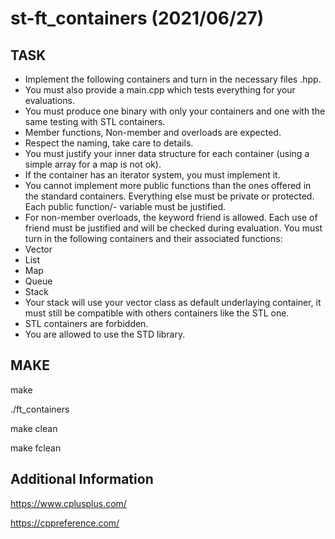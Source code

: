 # st-ft_containers (2021/06/27)
## TASK
- Implement the following containers and turn in the necessary files <container>.hpp.
- You must also provide a main.cpp which tests everything for your evaluations.
- You must produce one binary with only your containers and one with the same testing with STL containers.
- Member functions, Non-member and overloads are expected.
- Respect the naming, take care to details.
- You must justify your inner data structure for each container (using a simple array
for a map is not ok).
- If the container has an iterator system, you must implement it.
- You cannot implement more public functions than the ones offered in the standard containers. Everything else must be private or protected. Each public function/- variable must be justified.
- For non-member overloads, the keyword friend is allowed. Each use of friend must be justified and will be checked during evaluation.
You must turn in the following containers and their associated functions:
- Vector
- List
- Map
- Queue
- Stack
- Your stack will use your vector class as default underlaying container, it must still be compatible with others containers like the STL one.
- STL containers are forbidden.
- You are allowed to use the STD library.

## MAKE
make

./ft_containers

make clean

make fclean

## Additional Information
https://www.cplusplus.com/

https://cppreference.com/
